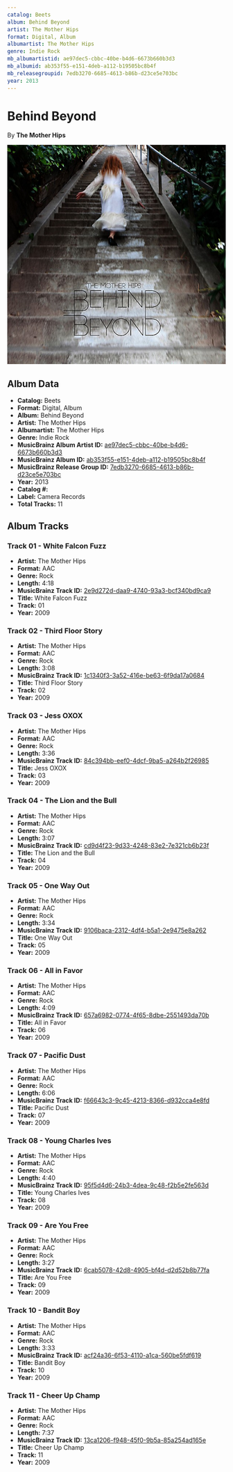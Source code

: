 ```yaml
---
catalog: Beets
album: Behind Beyond
artist: The Mother Hips
format: Digital, Album
albumartist: The Mother Hips
genre: Indie Rock
mb_albumartistid: ae97dec5-cbbc-40be-b4d6-6673b660b3d3
mb_albumid: ab353f55-e151-4deb-a112-b19505bc8b4f
mb_releasegroupid: 7edb3270-6685-4613-b86b-d23ce5e703bc
year: 2013
---
```


# Behind Beyond

By **The Mother Hips**

![](../../assets/beetscovers/The_Mother_Hips-Behind_Beyond.jpg)

## Album Data

- **Catalog:** Beets
- **Format:** Digital, Album
- **Album:** Behind Beyond
- **Artist:** The Mother Hips
- **Albumartist:** The Mother Hips
- **Genre:** Indie Rock
- **MusicBrainz Album Artist ID:** [ae97dec5-cbbc-40be-b4d6-6673b660b3d3](https://musicbrainz.org/artist/ae97dec5-cbbc-40be-b4d6-6673b660b3d3)
- **MusicBrainz Album ID:** [ab353f55-e151-4deb-a112-b19505bc8b4f](https://musicbrainz.org/release/ab353f55-e151-4deb-a112-b19505bc8b4f)
- **MusicBrainz Release Group ID:** [7edb3270-6685-4613-b86b-d23ce5e703bc](https://musicbrainz.org/release-group/7edb3270-6685-4613-b86b-d23ce5e703bc)
- **Year:** 2013
- **Catalog #:** 
- **Label:** Camera Records
- **Total Tracks:** 11

## Album Tracks

### Track 01 - White Falcon Fuzz

- **Artist:** The Mother Hips
- **Format:** AAC
- **Genre:** Rock
- **Length:** 4:18
- **MusicBrainz Track ID:** [2e9d272d-daa9-4740-93a3-bcf340bd9ca9](https://musicbrainz.org/recording/2e9d272d-daa9-4740-93a3-bcf340bd9ca9)
- **Title:** White Falcon Fuzz
- **Track:** 01
- **Year:** 2009

### Track 02 - Third Floor Story

- **Artist:** The Mother Hips
- **Format:** AAC
- **Genre:** Rock
- **Length:** 3:08
- **MusicBrainz Track ID:** [1c1340f3-3a52-416e-be63-6f9da17a0684](https://musicbrainz.org/recording/1c1340f3-3a52-416e-be63-6f9da17a0684)
- **Title:** Third Floor Story
- **Track:** 02
- **Year:** 2009

### Track 03 - Jess OXOX

- **Artist:** The Mother Hips
- **Format:** AAC
- **Genre:** Rock
- **Length:** 3:36
- **MusicBrainz Track ID:** [84c394bb-eef0-4dcf-9ba5-a264b2f26985](https://musicbrainz.org/recording/84c394bb-eef0-4dcf-9ba5-a264b2f26985)
- **Title:** Jess OXOX
- **Track:** 03
- **Year:** 2009

### Track 04 - The Lion and the Bull

- **Artist:** The Mother Hips
- **Format:** AAC
- **Genre:** Rock
- **Length:** 3:07
- **MusicBrainz Track ID:** [cd9d4f23-9d33-4248-83e2-7e321cb6b23f](https://musicbrainz.org/recording/cd9d4f23-9d33-4248-83e2-7e321cb6b23f)
- **Title:** The Lion and the Bull
- **Track:** 04
- **Year:** 2009

### Track 05 - One Way Out

- **Artist:** The Mother Hips
- **Format:** AAC
- **Genre:** Rock
- **Length:** 3:34
- **MusicBrainz Track ID:** [9106baca-2312-4df4-b5a1-2e9475e8a262](https://musicbrainz.org/recording/9106baca-2312-4df4-b5a1-2e9475e8a262)
- **Title:** One Way Out
- **Track:** 05
- **Year:** 2009

### Track 06 - All in Favor

- **Artist:** The Mother Hips
- **Format:** AAC
- **Genre:** Rock
- **Length:** 4:09
- **MusicBrainz Track ID:** [657a6982-0774-4f65-8dbe-2551493da70b](https://musicbrainz.org/recording/657a6982-0774-4f65-8dbe-2551493da70b)
- **Title:** All in Favor
- **Track:** 06
- **Year:** 2009

### Track 07 - Pacific Dust

- **Artist:** The Mother Hips
- **Format:** AAC
- **Genre:** Rock
- **Length:** 6:06
- **MusicBrainz Track ID:** [f66643c3-9c45-4213-8366-d932cca4e8fd](https://musicbrainz.org/recording/f66643c3-9c45-4213-8366-d932cca4e8fd)
- **Title:** Pacific Dust
- **Track:** 07
- **Year:** 2009

### Track 08 - Young Charles Ives

- **Artist:** The Mother Hips
- **Format:** AAC
- **Genre:** Rock
- **Length:** 4:40
- **MusicBrainz Track ID:** [95f5d4d6-24b3-4dea-9c48-f2b5e2fe563d](https://musicbrainz.org/recording/95f5d4d6-24b3-4dea-9c48-f2b5e2fe563d)
- **Title:** Young Charles Ives
- **Track:** 08
- **Year:** 2009

### Track 09 - Are You Free

- **Artist:** The Mother Hips
- **Format:** AAC
- **Genre:** Rock
- **Length:** 3:27
- **MusicBrainz Track ID:** [6cab5078-42d8-4905-bf4d-d2d52b8b77fa](https://musicbrainz.org/recording/6cab5078-42d8-4905-bf4d-d2d52b8b77fa)
- **Title:** Are You Free
- **Track:** 09
- **Year:** 2009

### Track 10 - Bandit Boy

- **Artist:** The Mother Hips
- **Format:** AAC
- **Genre:** Rock
- **Length:** 3:33
- **MusicBrainz Track ID:** [acf24a36-6f53-4110-a1ca-560be5fdf619](https://musicbrainz.org/recording/acf24a36-6f53-4110-a1ca-560be5fdf619)
- **Title:** Bandit Boy
- **Track:** 10
- **Year:** 2009

### Track 11 - Cheer Up Champ

- **Artist:** The Mother Hips
- **Format:** AAC
- **Genre:** Rock
- **Length:** 7:37
- **MusicBrainz Track ID:** [13ca1206-f948-45f0-9b5a-85a254ad165e](https://musicbrainz.org/recording/13ca1206-f948-45f0-9b5a-85a254ad165e)
- **Title:** Cheer Up Champ
- **Track:** 11
- **Year:** 2009

